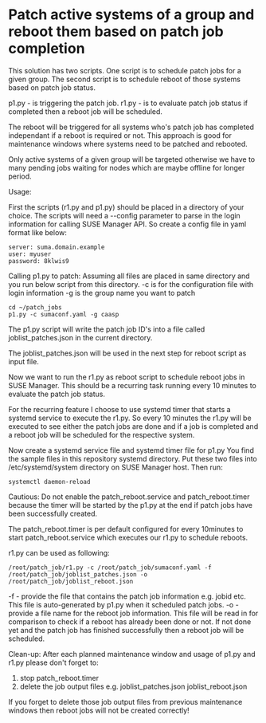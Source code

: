 # Patch __active__ systems of a group and reboot them based on patch job completion

This solution has two scripts. One script is to schedule patch jobs for a given group. The second script is to schedule reboot of those systems based on patch job status.

p1.py - is triggering the patch job.
r1.py - is to evaluate patch job status if completed then a reboot job will be scheduled.

The reboot will be triggered for all systems who's patch job has completed independant if a reboot is required or not.
This approach is good for maintenance windows where systems need to be patched and rebooted.

Only active systems of a given group will be targeted otherwise we have to many pending jobs waiting for nodes which are maybe offline for longer period.

Usage:

First the scripts (r1.py and p1.py) should be placed in a directory of your choice.
The scripts will need a --config parameter to parse in the login information for calling SUSE Manager API. So create a config file in yaml format like below:
```
server: suma.domain.example
user: myuser
password: 8klwis9
```
Calling p1.py to patch:
Assuming all files are placed in same directory and you run below script from this directory.
-c is for the configuration file with login information
-g is the group name you want to patch

```
cd ~/patch_jobs
p1.py -c sumaconf.yaml -g caasp
```
The p1.py script will write the patch job ID's into a file called joblist_patches.json in the current directory.

The joblist_patches.json will be used in the next step for reboot script as input file.

Now we want to run the r1.py as reboot script to schedule reboot jobs in SUSE Manager. This should be a recurring task running every 10 minutes to evaluate the patch job status.

For the recurring feature I choose to use systemd timer that starts a systemd service to execute the r1.py. So every 10 minutes the r1.py will be executed to see either the patch jobs are done and if a job is completed and a reboot job will be scheduled for the respective system.

Now create a systemd service file and systemd timer file for p1.py
You find the sample files in this repository systemd directory. Put these two files into /etc/systemd/system directory on SUSE Manager host.
Then run:
```
systemctl daemon-reload
```
Cautious: Do not enable the patch_reboot.service and patch_reboot.timer because the timer will be started by the p1.py at the end if patch jobs have been successfully created.

The patch_reboot.timer is per default configured for every 10minutes to start patch_reboot.service which executes our r1.py to schedule reboots.

r1.py can be used as following:
```
/root/patch_job/r1.py -c /root/patch_job/sumaconf.yaml -f /root/patch_job/joblist_patches.json -o /root/patch_job/joblist_reboot.json
```
-f - provide the file that contains the patch job information e.g. jobid etc. This file is auto-generated by p1.py when it scheduled patch jobs.
-o - provide a file name for the reboot job information. This file will be read in for comparison to check if a reboot has already been done or not. If not done yet and the patch job has finished successfully then a reboot job will be scheduled.

Clean-up:
After each planned maintenance window and usage of p1.py and r1.py please don't forget to:
1. stop patch_reboot.timer
2. delete the job output files e.g. joblist_patches.json joblist_reboot.json

If you forget to delete those job output files from previous maintenance windows then reboot jobs will not be created correctly!

